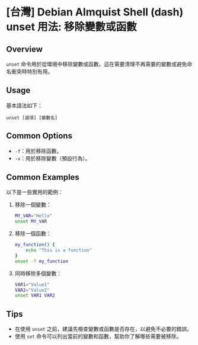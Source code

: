 # [台灣] Debian Almquist Shell (dash) unset 用法: 移除變數或函數

## Overview
`unset` 命令用於從環境中移除變數或函數。這在需要清理不再需要的變數或避免命名衝突時特別有用。

## Usage
基本語法如下：
```
unset [選項] [變數名]
```

## Common Options
- `-f`：用於移除函數。
- `-v`：用於移除變數（預設行為）。

## Common Examples
以下是一些實用的範例：

1. 移除一個變數：
   ```sh
   MY_VAR="Hello"
   unset MY_VAR
   ```

2. 移除一個函數：
   ```sh
   my_function() {
       echo "This is a function"
   }
   unset -f my_function
   ```

3. 同時移除多個變數：
   ```sh
   VAR1="Value1"
   VAR2="Value2"
   unset VAR1 VAR2
   ```

## Tips
- 在使用 `unset` 之前，建議先檢查變數或函數是否存在，以避免不必要的錯誤。
- 使用 `set` 命令可以列出當前的變數和函數，幫助你了解哪些需要被移除。